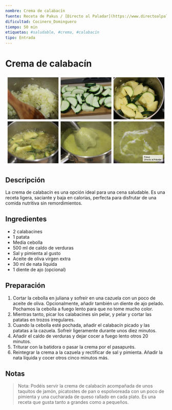 ```yaml
---
nombre: Crema de calabacín
fuente: Receta de Pakus / [Directo al Paladar](https://www.directoalpaladar.com/)
dificultad: Cocinero_Dominguero
tiempo: 50 min
etiquetas: #saludable, #crema, #calabacín
tipo: Entrada
---
```


# Crema de calabacín

![Imagen del plato](img/crema-calabacin.jpg)

## Descripción

La crema de calabacín es una opción ideal para una cena saludable. Es una receta ligera, saciante y baja en calorías, perfecta para disfrutar de una comida nutritiva sin remordimientos.

## Ingredientes

* 2 calabacines
* 1 patata
* Media cebolla
* 500 ml de caldo de verduras
* Sal y pimienta al gusto
* Aceite de oliva virgen extra
* 30 ml de nata líquida
* 1 diente de ajo (opcional)

## Preparación

1. Cortar la cebolla en juliana y sofreír en una cazuela con un poco de aceite de oliva. Opcionalmente, añadir también un diente de ajo pelado. Pochamos la cebolla a fuego lento para que no tome mucho color.
2. Mientras tanto, picar los calabacines sin pelar, y pelar y cortar las patatas en trozos irregulares.
3. Cuando la cebolla esté pochada, añadir el calabacín picado y las patatas a la cazuela. Sofreír ligeramente durante unos diez minutos.
4. Añadir el caldo de verduras y dejar cocer a fuego lento otros 20 minutos.
5. Triturar con la batidora o pasar la crema por el pasapurés.
6. Reintegrar la crema a la cazuela y rectificar de sal y pimienta. Añadir la nata líquida y cocer otros cinco minutos más.

## Notas

> Nota: Podéis servir la crema de calabacín acompañada de unos taquitos de jamón, picatostes de pan o espolvoreada con un poco de pimienta y una cucharada de queso rallado en cada plato. Es una receta que gusta tanto a grandes como a pequeños.